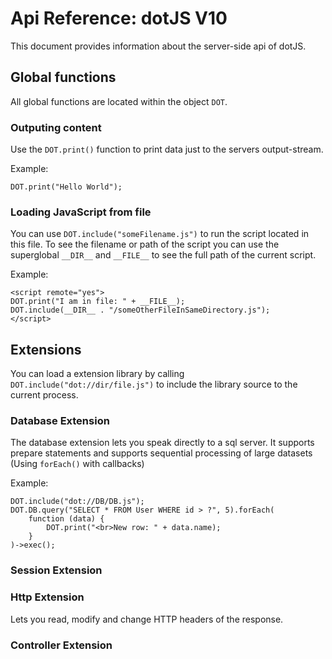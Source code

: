 # Api Reference: dotJS V10

This document provides information about the server-side api of dotJS.

## Global functions

All global functions are located within the object `DOT`.

### Outputing content

Use the `DOT.print()` function to print data just to the servers output-stream.

Example:

```
DOT.print("Hello World");
```

### Loading JavaScript from file

You can use `DOT.include("someFilename.js")` to run the script located in this file. To see the
filename or path of the script you can use the superglobal `__DIR__` and `__FILE__` to see the
full path of the current script.

Example:

```
<script remote="yes">
DOT.print("I am in file: " + __FILE__);
DOT.include(__DIR__ . "/someOtherFileInSameDirectory.js");
</script>
```


## Extensions

You can load a extension library by calling `DOT.include("dot://dir/file.js")` to include the
library source to the current process.

### Database Extension

The database extension lets you speak directly to a sql server. It supports prepare statements
and supports sequential processing of large datasets (Using `forEach()` with callbacks)

Example:

```
DOT.include("dot://DB/DB.js");
DOT.DB.query("SELECT * FROM User WHERE id > ?", 5).forEach(
    function (data) {
        DOT.print("<br>New row: " + data.name);
    }
)->exec();
```

### Session Extension

### Http Extension

Lets you read, modify and change HTTP headers of the response.

### Controller Extension



